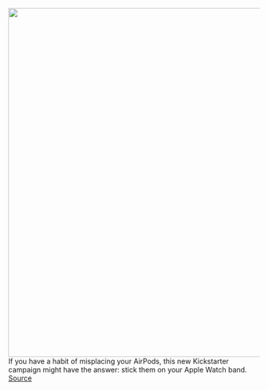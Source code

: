 <img src='https://cdn.vox-cdn.com/thumbor/PtVS57BFPVYmcjQAH1KDdjeYVGo=/0x0:680x453/1200x800/filters:focal(286x173:394x281)/cdn.vox-cdn.com/uploads/chorus_image/image/66373386/AirBands_AirPod_Apple_Watch_Band.0.jpg' width='700px' /><br/>
If you have a habit of misplacing your AirPods, this new Kickstarter campaign might have the answer: stick them on your Apple Watch band.
<a href='https://www.theverge.com/2020/2/25/21152971/airpod-apple-watch-band-holder-airband-kickstarter'> Source <a/>
